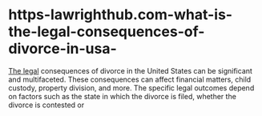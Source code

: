 # https-lawrighthub.com-what-is-the-legal-consequences-of-divorce-in-usa-
[The legal](https://lawrighthub.com/what-is-the-legal-consequences-of-divorce-in-usa/) consequences of divorce in the United States can be significant and multifaceted. These consequences can affect financial matters, child custody, property division, and more. The specific legal outcomes depend on factors such as the state in which the divorce is filed, whether the divorce is contested or 
